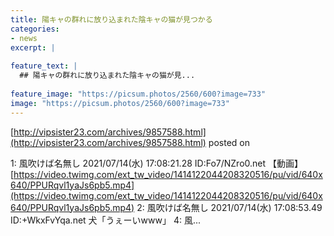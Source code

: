 ```yaml
---
title: 陽キャの群れに放り込まれた陰キャの猫が見つかる
categories:
- news
excerpt: |
  
feature_text: |
  ## 陽キャの群れに放り込まれた陰キャの猫が見...
  
feature_image: "https://picsum.photos/2560/600?image=733"
image: "https://picsum.photos/2560/600?image=733"
---
```


[http://vipsister23.com/archives/9857588.html](http://vipsister23.com/archives/9857588.html)
posted on 

<!--more-->

1: 風吹けば名無し 2021/07/14(水) 17:08:21.28 ID:Fo7/NZro0.net 【動画】[https://video.twimg.com/ext_tw_video/1414122044208320516/pu/vid/640x640/PPURqvl1yaJs6pb5.mp4](https://video.twimg.com/ext_tw_video/1414122044208320516/pu/vid/640x640/PPURqvl1yaJs6pb5.mp4) 2: 風吹けば名無し 2021/07/14(水) 17:08:53.49 ID:+WkxFvYqa.net 犬「うぇーいwww」 4: 風...
